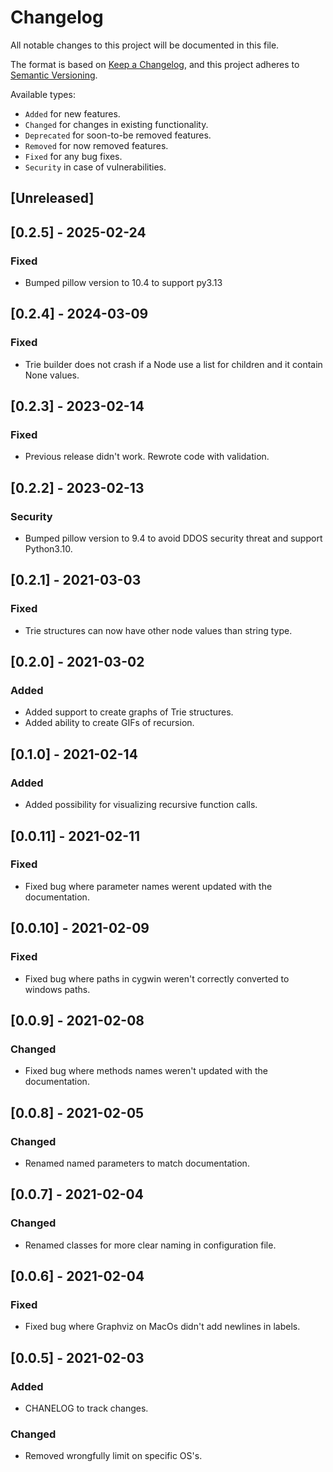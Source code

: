 # Changelog
All notable changes to this project will be documented in this file.

The format is based on [Keep a Changelog](https://keepachangelog.com/en/1.0.0/),
and this project adheres to [Semantic Versioning](https://semver.org/spec/v2.0.0.html).

Available types:

- `Added` for new features.
- `Changed` for changes in existing functionality.
- `Deprecated` for soon-to-be removed features.
- `Removed` for now removed features.
- `Fixed` for any bug fixes.
- `Security` in case of vulnerabilities.

## [Unreleased]


## [0.2.5] - 2025-02-24
### Fixed
- Bumped pillow version to 10.4 to support py3.13

## [0.2.4] - 2024-03-09
### Fixed
- Trie builder does not crash if a Node use a list for children and it contain None values.

## [0.2.3] - 2023-02-14
### Fixed
- Previous release didn't work. Rewrote code with validation.

## [0.2.2] - 2023-02-13
### Security
- Bumped pillow version to 9.4 to avoid DDOS security threat and support Python3.10.

## [0.2.1] - 2021-03-03
### Fixed
- Trie structures can now have other node values than string type.

## [0.2.0] - 2021-03-02
### Added
- Added support to create graphs of Trie structures.
- Added ability to create GIFs of recursion.

## [0.1.0] - 2021-02-14
### Added
- Added possibility for visualizing recursive function calls.

## [0.0.11] - 2021-02-11
### Fixed
- Fixed bug where parameter names werent updated with the documentation.

## [0.0.10] - 2021-02-09
### Fixed
- Fixed bug where paths in cygwin weren't correctly converted to windows paths.

## [0.0.9] - 2021-02-08
### Changed
- Fixed bug where methods names weren't updated with the documentation.

## [0.0.8] - 2021-02-05
### Changed
- Renamed named parameters to match documentation.

## [0.0.7] - 2021-02-04
### Changed
- Renamed classes for more clear naming in configuration file.

## [0.0.6] - 2021-02-04
### Fixed
- Fixed bug where Graphviz on MacOs didn't add newlines in labels.

## [0.0.5] - 2021-02-03
### Added
- CHANELOG to track changes.

### Changed
- Removed wrongfully limit on specific OS's.
